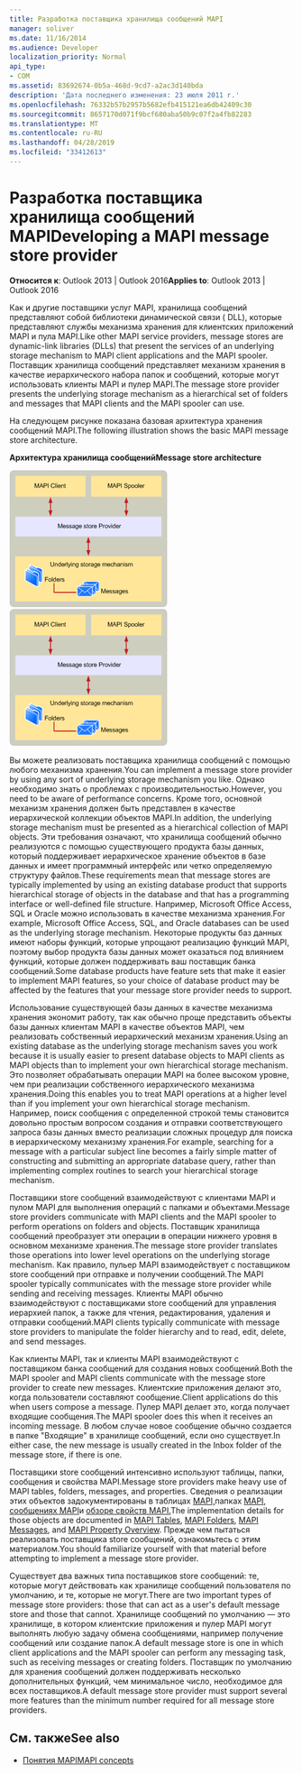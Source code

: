 ```yaml
---
title: Разработка поставщика хранилища сообщений MAPI
manager: soliver
ms.date: 11/16/2014
ms.audience: Developer
localization_priority: Normal
api_type:
- COM
ms.assetid: 83692674-0b5a-468d-9cd7-a2ac3d140bda
description: 'Дата последнего изменения: 23 июля 2011 г.'
ms.openlocfilehash: 76332b57b2957b5682efb415121ea6db42409c30
ms.sourcegitcommit: 8657170d071f9bcf680aba50b9c07f2a4fb82283
ms.translationtype: MT
ms.contentlocale: ru-RU
ms.lasthandoff: 04/28/2019
ms.locfileid: "33412613"
---
```

# <a name="developing-a-mapi-message-store-provider"></a><span data-ttu-id="d2931-103">Разработка поставщика хранилища сообщений MAPI</span><span class="sxs-lookup"><span data-stu-id="d2931-103">Developing a MAPI message store provider</span></span>
  
<span data-ttu-id="d2931-104">**Относится к**: Outlook 2013 | Outlook 2016</span><span class="sxs-lookup"><span data-stu-id="d2931-104">**Applies to**: Outlook 2013 | Outlook 2016</span></span> 
  
<span data-ttu-id="d2931-105">Как и другие поставщики услуг MAPI, хранилища сообщений представляют собой библиотеки динамической связи ( DLL), которые представляют службы механизма хранения для клиентских приложений MAPI и пула MAPI.</span><span class="sxs-lookup"><span data-stu-id="d2931-105">Like other MAPI service providers, message stores are dynamic-link libraries (DLLs) that present the services of an underlying storage mechanism to MAPI client applications and the MAPI spooler.</span></span> <span data-ttu-id="d2931-106">Поставщик хранилища сообщений представляет механизм хранения в качестве иерархического набора папок и сообщений, которые могут использовать клиенты MAPI и пулер MAPI.</span><span class="sxs-lookup"><span data-stu-id="d2931-106">The message store provider presents the underlying storage mechanism as a hierarchical set of folders and messages that MAPI clients and the MAPI spooler can use.</span></span>
  
<span data-ttu-id="d2931-107">На следующем рисунке показана базовая архитектура хранения сообщений MAPI.</span><span class="sxs-lookup"><span data-stu-id="d2931-107">The following illustration shows the basic MAPI message store architecture.</span></span>
  
<span data-ttu-id="d2931-108">**Архитектура хранилища сообщений**</span><span class="sxs-lookup"><span data-stu-id="d2931-108">**Message store architecture**</span></span>
  
<span data-ttu-id="d2931-109">![Архитектура хранения сообщений](media/storearc.gif "")</span><span class="sxs-lookup"><span data-stu-id="d2931-109">![Message store architecture](media/storearc.gif "Message store architecture")</span></span>
  
<span data-ttu-id="d2931-110">Вы можете реализовать поставщика хранилища сообщений с помощью любого механизма хранения.</span><span class="sxs-lookup"><span data-stu-id="d2931-110">You can implement a message store provider by using any sort of underlying storage mechanism you like.</span></span> <span data-ttu-id="d2931-111">Однако необходимо знать о проблемах с производительностью.</span><span class="sxs-lookup"><span data-stu-id="d2931-111">However, you need to be aware of performance concerns.</span></span> <span data-ttu-id="d2931-112">Кроме того, основной механизм хранения должен быть представлен в качестве иерархической коллекции объектов MAPI.</span><span class="sxs-lookup"><span data-stu-id="d2931-112">In addition, the underlying storage mechanism must be presented as a hierarchical collection of MAPI objects.</span></span> <span data-ttu-id="d2931-113">Эти требования означают, что хранилища сообщений обычно реализуются с помощью существующего продукта базы данных, который поддерживает иерархическое хранение объектов в базе данных и имеет программный интерфейс или четко определяемую структуру файлов.</span><span class="sxs-lookup"><span data-stu-id="d2931-113">These requirements mean that message stores are typically implemented by using an existing database product that supports hierarchical storage of objects in the database and that has a programming interface or well-defined file structure.</span></span> <span data-ttu-id="d2931-114">Например, Microsoft Office Access, SQL и Oracle можно использовать в качестве механизма хранения.</span><span class="sxs-lookup"><span data-stu-id="d2931-114">For example, Microsoft Office Access, SQL, and Oracle databases can be used as the underlying storage mechanism.</span></span> <span data-ttu-id="d2931-115">Некоторые продукты баз данных имеют наборы функций, которые упрощают реализацию функций MAPI, поэтому выбор продукта базы данных может оказаться под влиянием функций, которые должен поддерживать ваш поставщик банка сообщений.</span><span class="sxs-lookup"><span data-stu-id="d2931-115">Some database products have feature sets that make it easier to implement MAPI features, so your choice of database product may be affected by the features that your message store provider needs to support.</span></span>
  
<span data-ttu-id="d2931-116">Использование существующей базы данных в качестве механизма хранения экономит работу, так как обычно проще представить объекты базы данных клиентам MAPI в качестве объектов MAPI, чем реализовать собственный иерархический механизм хранения.</span><span class="sxs-lookup"><span data-stu-id="d2931-116">Using an existing database as the underlying storage mechanism saves you work because it is usually easier to present database objects to MAPI clients as MAPI objects than to implement your own hierarchical storage mechanism.</span></span> <span data-ttu-id="d2931-117">Это позволяет обрабатывать операции MAPI на более высоком уровне, чем при реализации собственного иерархического механизма хранения.</span><span class="sxs-lookup"><span data-stu-id="d2931-117">Doing this enables you to treat MAPI operations at a higher level than if you implement your own hierarchical storage mechanism.</span></span> <span data-ttu-id="d2931-118">Например, поиск сообщения с определенной строкой темы становится довольно простым вопросом создания и отправки соответствующего запроса базы данных вместо реализации сложных процедур для поиска в иерархическому механизму хранения.</span><span class="sxs-lookup"><span data-stu-id="d2931-118">For example, searching for a message with a particular subject line becomes a fairly simple matter of constructing and submitting an appropriate database query, rather than implementing complex routines to search your hierarchical storage mechanism.</span></span>
  
<span data-ttu-id="d2931-119">Поставщики store сообщений взаимодействуют с клиентами MAPI и пулом MAPI для выполнения операций с папками и объектами.</span><span class="sxs-lookup"><span data-stu-id="d2931-119">Message store providers communicate with MAPI clients and the MAPI spooler to perform operations on folders and objects.</span></span> <span data-ttu-id="d2931-120">Поставщик хранилища сообщений преобразует эти операции в операции нижнего уровня в основном механизме хранения.</span><span class="sxs-lookup"><span data-stu-id="d2931-120">The message store provider translates those operations into lower level operations on the underlying storage mechanism.</span></span> <span data-ttu-id="d2931-121">Как правило, пульер MAPI взаимодействует с поставщиком store сообщений при отправке и получении сообщений.</span><span class="sxs-lookup"><span data-stu-id="d2931-121">The MAPI spooler typically communicates with the message store provider while sending and receiving messages.</span></span> <span data-ttu-id="d2931-122">Клиенты MAPI обычно взаимодействуют с поставщиками store сообщений для управления иерархией папок, а также для чтения, редактирования, удаления и отправки сообщений.</span><span class="sxs-lookup"><span data-stu-id="d2931-122">MAPI clients typically communicate with message store providers to manipulate the folder hierarchy and to read, edit, delete, and send messages.</span></span>
  
<span data-ttu-id="d2931-123">Как клиенты MAPI, так и клиенты MAPI взаимодействуют с поставщиком банка сообщений для создания новых сообщений.</span><span class="sxs-lookup"><span data-stu-id="d2931-123">Both the MAPI spooler and MAPI clients communicate with the message store provider to create new messages.</span></span> <span data-ttu-id="d2931-124">Клиентские приложения делают это, когда пользователи составляют сообщение.</span><span class="sxs-lookup"><span data-stu-id="d2931-124">Client applications do this when users compose a message.</span></span> <span data-ttu-id="d2931-125">Пулер MAPI делает это, когда получает входящие сообщения.</span><span class="sxs-lookup"><span data-stu-id="d2931-125">The MAPI spooler does this when it receives an incoming message.</span></span> <span data-ttu-id="d2931-126">В любом случае новое сообщение обычно создается в папке "Входящие" в хранилище сообщений, если оно существует.</span><span class="sxs-lookup"><span data-stu-id="d2931-126">In either case, the new message is usually created in the Inbox folder of the message store, if there is one.</span></span>
  
<span data-ttu-id="d2931-127">Поставщики store сообщений интенсивно используют таблицы, папки, сообщения и свойства MAPI.</span><span class="sxs-lookup"><span data-stu-id="d2931-127">Message store providers make heavy use of MAPI tables, folders, messages, and properties.</span></span> <span data-ttu-id="d2931-128">Сведения о реализации этих объектов задокументированы в таблицах [MAPI,](mapi-tables.md)папках [MAPI,](mapi-folders.md) [сообщениях MAPI](mapi-messages.md)и [обзоре свойств MAPI.](mapi-property-overview.md)</span><span class="sxs-lookup"><span data-stu-id="d2931-128">The implementation details for those objects are documented in [MAPI Tables](mapi-tables.md), [MAPI Folders](mapi-folders.md), [MAPI Messages](mapi-messages.md), and [MAPI Property Overview](mapi-property-overview.md).</span></span> <span data-ttu-id="d2931-129">Прежде чем пытаться реализовать поставщика store сообщений, ознакомьтесь с этим материалом.</span><span class="sxs-lookup"><span data-stu-id="d2931-129">You should familiarize yourself with that material before attempting to implement a message store provider.</span></span>
  
<span data-ttu-id="d2931-130">Существует два важных типа поставщиков store сообщений: те, которые могут действовать как хранилище сообщений пользователя по умолчанию, и те, которые не могут.</span><span class="sxs-lookup"><span data-stu-id="d2931-130">There are two important types of message store providers: those that can act as a user's default message store and those that cannot.</span></span> <span data-ttu-id="d2931-131">Хранилище сообщений по умолчанию — это хранилище, в котором клиентские приложения и пулер MAPI могут выполнять любую задачу обмена сообщениями, например получение сообщений или создание папок.</span><span class="sxs-lookup"><span data-stu-id="d2931-131">A default message store is one in which client applications and the MAPI spooler can perform any messaging task, such as receiving messages or creating folders.</span></span> <span data-ttu-id="d2931-132">Поставщик по умолчанию для хранения сообщений должен поддерживать несколько дополнительных функций, чем минимальное число, необходимое для всех поставщиков.</span><span class="sxs-lookup"><span data-stu-id="d2931-132">A default message store provider must support several more features than the minimum number required for all message store providers.</span></span>
  
## <a name="see-also"></a><span data-ttu-id="d2931-133">См. также</span><span class="sxs-lookup"><span data-stu-id="d2931-133">See also</span></span>

- [<span data-ttu-id="d2931-134">Понятия MAPI</span><span class="sxs-lookup"><span data-stu-id="d2931-134">MAPI concepts</span></span>](mapi-concepts.md)

